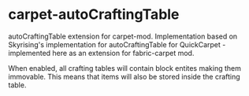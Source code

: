 # carpet-autoCraftingTable
autoCraftingTable extension for carpet-mod. Implementation based on Skyrising's implementation for autoCraftingTable for QuickCarpet - implemented here as an extension for fabric-carpet mod.

When enabled, all crafting tables will contain block entites making them immovable. This means that items will also be stored inside the crafting table.
